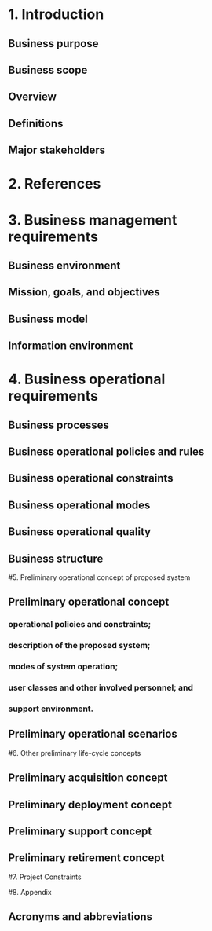 # 1. Introduction
## Business purpose

## Business scope

## Overview

## Definitions 

## Major stakeholders 

# 2. References

# 3. Business management requirements
## Business environment

## Mission, goals, and objectives

## Business model

## Information environment

# 4. Business operational requirements
## Business processes

## Business operational policies and rules

## Business operational constraints

## Business operational modes

## Business operational quality

## Business structure

#5. Preliminary operational concept of proposed system

## Preliminary operational concept

### operational policies and constraints;

### description of the proposed system;

### modes of system operation;

### user classes and other involved personnel; and

### support environment.

## Preliminary operational scenarios

#6. Other preliminary life-cycle concepts

## Preliminary acquisition concept

## Preliminary deployment concept

## Preliminary support concept

## Preliminary retirement concept

#7. Project Constraints

#8. Appendix

## Acronyms and abbreviations

